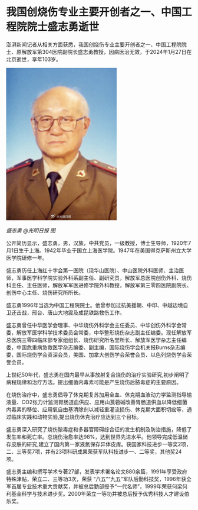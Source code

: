 # 我国创烧伤专业主要开创者之一、中国工程院院士盛志勇逝世

澎湃新闻记者从相关方面获悉，我国创烧伤专业主要开创者之一、中国工程院院士、原解放军第304医院副院长盛志勇教授，因病医治无效，于2024年1月27日在北京逝世，享年103岁。

![79526793a14d71cd475600dfdddf7823.jpg](https://raw.githubusercontent.com/qqhsx/qqnews_image/main/2024/01/28/我国创烧伤专业主要开创者之一、中国工程院院士盛志勇逝世/79526793a14d71cd475600dfdddf7823.jpg)

_盛志勇 @光明日报 图_

公开简历显示，盛志勇，男，汉族，中共党员，一级教授，博士生导师，1920年7月1日生于上海。1942年毕业于国立上海医学院。1947年在美国得克萨斯州立大学医学院研修一年。

盛志勇历任上海红十字会第一医院（现华山医院）、中山医院外科医师、主治医师，军事医学科学院实验外科系副主任、副研究员，解放军总医院创伤外科、烧伤科主任、主任医师，解放军军医进修学院外科教授，解放军第三零四医院副院长、创伤中心主任、烧伤研究所所长。

盛志勇1996年当选为中国工程院院士。他曾参加过抗美援朝、中印、中越边境自卫还击战，邢台、唐山大地震及成昆铁路救伤工作。

盛志勇曾任中华医学会理事、中华烧伤外科学会主任委员、中华创伤外科学会常委，解放军医学科学技术委员会常委，中华整形烧伤杂志副主任编委。现任解放军总医院三零四临床部专家组组长、烧伤研究所名誉所长、解放军医学杂志主任编委，中国危重病急救医学杂志编委、副主编，国际烧伤学会机关报Burns杂志编委，国际烧伤学会资深会员，美国、加拿大创伤学会荣誉会员、以色列烧伤学会荣誉会员。

上世纪50年代，盛志勇在国内最早从事放射复合烧伤的治疗实验研究,初步阐明了病程规律和治疗方法。提出细菌内毒素可能是产生烧伤后脓毒症的主要原因。

在烧伤治疗中，盛志勇倡导了休克期复苏加用全血、休克期血液动力学监测指导输液量、CO2张力计监测胃肠道血供应、应用山莨菪碱改善胃肠道供血以降低细菌内毒素的移位、应用氧自由基清除剂以减轻重灌流损伤、休克期大面积切痂等，通过临床实践和动物实验,提出烧伤休克治疗应达到三个目标。

盛志勇深入研究了烧伤脓毒症和多器官障碍综合征的发生机制及防治措施，降低了发生率和死亡率。总烧伤治愈率达98%，达到世界先进水平。他领导完成低温储存皮肤的研究,建立了国内第一家液氮保存异体皮库。获国家科技进步一等奖2项，二、三等奖7项，并有23项科研成果荣获军队科技进步一、二等奖，其他奖24项。

盛志勇主编和撰写学术专著27部，发表学术署名论文880余篇，1991年享受政府特殊津贴，荣立二、三等功3次，荣获
“八五”“九五”军队后勤科技奖，1996年获全军首届专业技术重大贡献奖，并被总后勤部授予“一代名师”，1999年荣获何梁何利基金科学与技术进步奖。2000年荣立一等功并被总后授予优秀科技人才建设伯乐奖。

